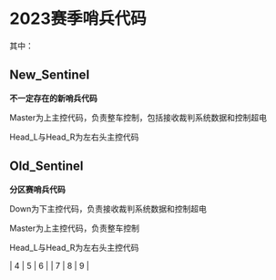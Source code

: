 # 2023赛季哨兵代码


其中：


## New_Sentinel


**不一定存在的新哨兵代码**


Master为上主控代码，负责整车控制，包括接收裁判系统数据和控制超电

Head_L与Head_R为左右头主控代码

## Old_Sentinel


**分区赛哨兵代码**


Down为下主控代码，负责接收裁判系统数据和控制超电

Master为上主控代码，负责整车控制

Head_L与Head_R为左右头主控代码



| 4 | 5 | 6 |
| 7 | 8 | 9 |

